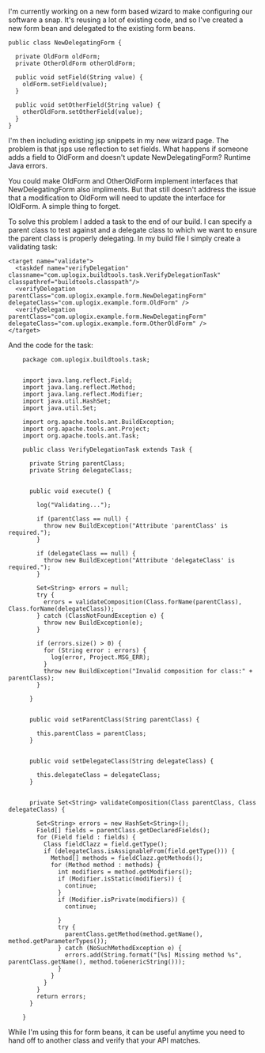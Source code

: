 I'm currently working on a new form based wizard to make configuring our software a snap. It's reusing a lot of existing code, and so I've created a new form bean and delegated to the existing form beans. 

    public class NewDelegatingForm {

      private OldForm oldForm;
      private OtherOldForm otherOldForm;

      public void setField(String value) {
        oldForm.setField(value);
      }

      public void setOtherField(String value) {
        otherOldForm.setOtherField(value);
      }
    }

I'm then including existing jsp snippets in my new wizard page. The problem is that jsps use reflection to set fields. What happens if someone adds a field to OldForm and doesn't update NewDelegatingForm? Runtime Java errors.

You could make OldForm and OtherOldForm implement interfaces that NewDelegatingForm also impliments. But that still doesn't address the issue that a modification to OldForm will need to update the interface for IOldForm. A simple thing to forget.

To solve this problem I added a task to the end of our build. I can specify a parent class to test against and a delegate class to which we want to ensure the parent class is properly delegating. In my build file I simply create a validating task:

    <target name="validate">
      <taskdef name="verifyDelegation" classname="com.uplogix.buildtools.task.VerifyDelegationTask" classpathref="buildtools.classpath"/>
      <verifyDelegation parentClass="com.uplogix.example.form.NewDelegatingForm" delegateClass="com.uplogix.example.form.OldForm" />
      <verifyDelegation parentClass="com.uplogix.example.form.NewDelegatingForm" delegateClass="com.uplogix.example.form.OtherOldForm" />
    </target>

And the code for the task:

        package com.uplogix.buildtools.task;


        import java.lang.reflect.Field;
        import java.lang.reflect.Method;
        import java.lang.reflect.Modifier;
        import java.util.HashSet;
        import java.util.Set;

        import org.apache.tools.ant.BuildException;
        import org.apache.tools.ant.Project;
        import org.apache.tools.ant.Task;

        public class VerifyDelegationTask extends Task {

          private String parentClass;
          private String delegateClass;


          public void execute() {

            log("Validating...");

            if (parentClass == null) {
              throw new BuildException("Attribute 'parentClass' is required.");
            }

            if (delegateClass == null) {
              throw new BuildException("Attribute 'delegateClass' is required.");
            }

            Set<String> errors = null;
            try {
              errors = validateComposition(Class.forName(parentClass), Class.forName(delegateClass));
            } catch (ClassNotFoundException e) {
              throw new BuildException(e);
            }

            if (errors.size() > 0) {
              for (String error : errors) {
                log(error, Project.MSG_ERR);
              }
              throw new BuildException("Invalid composition for class:" + parentClass);
            }

          }


          public void setParentClass(String parentClass) {

            this.parentClass = parentClass;
          }


          public void setDelegateClass(String delegateClass) {

            this.delegateClass = delegateClass;
          }


          private Set<String> validateComposition(Class parentClass, Class delegateClass) {

            Set<String> errors = new HashSet<String>();
            Field[] fields = parentClass.getDeclaredFields();
            for (Field field : fields) {
              Class fieldClazz = field.getType();
              if (delegateClass.isAssignableFrom(field.getType())) {
                Method[] methods = fieldClazz.getMethods();
                for (Method method : methods) {
                  int modifiers = method.getModifiers();
                  if (Modifier.isStatic(modifiers)) {
                    continue;
                  }
                  if (Modifier.isPrivate(modifiers)) {
                    continue;

                  }
                  try {
                    parentClass.getMethod(method.getName(), method.getParameterTypes());
                  } catch (NoSuchMethodException e) {
                    errors.add(String.format("[%s] Missing method %s", parentClass.getName(), method.toGenericString()));
                  }
                }
              }
            }
            return errors;
          }

        }

While I'm using this for form beans, it can be useful anytime you need to hand off to another class and verify that your API matches.






